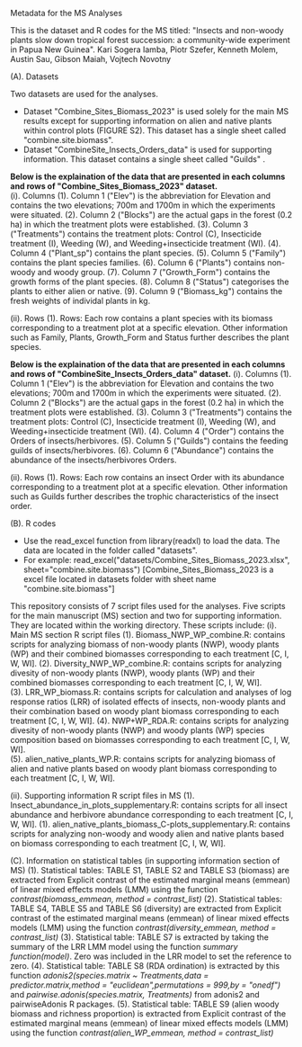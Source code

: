 Metadata for the MS Analyses

This is the dataset and R codes for the MS titled: "Insects and non-woody plants slow down tropical forest succession: a community-wide experiment in Papua New Guinea".
Kari Sogera Iamba, Piotr Szefer, Kenneth Molem, Austin Sau, Gibson Maiah, Vojtech Novotny

(A). Datasets

Two datasets are used for the analyses. 
- Dataset "Combine_Sites_Biomass_2023" is used solely for the main MS results except for supporting information on alien and native plants within control plots (FIGURE S2). This dataset has a single sheet called "combine.site.biomass".  
- Dataset "CombineSite_Insects_Orders_data" is used for supporting information. This dataset contains a single sheet called "Guilds" .

**Below is the explaination of the data that are presented in each columns and rows of "Combine_Sites_Biomass_2023" dataset.**  
(i). Columns
(1). Column 1 ("Elev") is the abbreviation for Elevation and contains the two elevations; 700m and 1700m in which the experiments were situated. 
(2). Column 2 ("Blocks") are the actual gaps in the forest (0.2 ha) in which the treatment plots were established. 
(3). Column 3 ("Treatments") contains the treatment plots: Control (C), Insecticide treatment (I), Weeding (W), and Weeding+insecticide treatment (WI). 
(4). Column 4 ("Plant_sp") contains the plant species. 
(5). Column 5 ("Family") contains the plant species families.
(6). Column 6 ("Plants") contains non-woody and woody group.
(7). Column 7 ("Growth_Form") contains the growth forms of the plant species.
(8). Column 8 ("Status") categorises the plants to either alien or native.
(9). Column 9 ("Biomass_kg") contains the fresh weights of individal plants in kg.

(ii). Rows
(1). Rows: Each row contains a plant species with its biomass corresponding to a treatment plot at a specific elevation. Other information such as Family, Plants, Growth_Form and Status further describes the plant species. 

**Below is the explaination of the data that are presented in each columns and rows of "CombineSite_Insects_Orders_data" dataset.** 
(i). Columns
(1). Column 1 ("Elev") is the abbreviation for Elevation and contains the two elevations; 700m and 1700m in which the experiments were situated. 
(2). Column 2 ("Blocks") are the actual gaps in the forest (0.2 ha) in which the treatment plots were established. 
(3). Column 3 ("Treatments") contains the treatment plots: Control (C), Insecticide treatment (I), Weeding (W), and Weeding+insecticide treatment (WI). 
(4). Column 4 ("Order") contains the Orders of insects/herbivores. 
(5). Column 5 ("Guilds") contains the feeding guilds of insects/herbivores. 
(6). Column 6 ("Abundance") contains the abundance of the insects/herbivores Orders.

(ii). Rows
(1). Rows: Each row contains an insect Order with its abundance corresponding to a treatment plot at a specific elevation. Other information such as Guilds further describes the trophic characteristics of the insect order. 

(B). R codes
- Use the read_excel function from library(readxl) to load the data. The data are located in the folder called "datasets".
- For example: read_excel("datasets/Combine_Sites_Biomass_2023.xlsx", sheet="combine.site.biomass") [Combine_Sites_Biomass_2023 is a excel file located in datasets folder with sheet name "combine.site.biomass"]

This repository consists of 7 script files used for the analyses. Five scripts for the main manuscript (MS) section and two for supporting information. They are located within the working directory. These scripts include:
(i). Main MS section R script files
(1). Biomass_NWP_WP_combine.R: contains scripts for analyzing biomass of non-woody plants (NWP), woody plants (WP) and their combined biomasses corresponding to each treatment [C, I, W, WI]. 
(2). Diversity_NWP_WP_combine.R: contains scripts for analyzing divesity of non-woody plants (NWP), woody plants (WP) and their combined biomasses corresponding to each treatment [C, I, W, WI].  
(3). LRR_WP_biomass.R: contains scripts for calculation and analyses of log response ratios (LRR) of isolated effects of insects, non-woody plants and their combination based on woody plant biomass corresponding to each treatment [C, I, W, WI]. 
(4). NWP+WP_RDA.R: contains scripts for analyzing divesity of non-woody plants (NWP) and woody plants (WP) species composition based on biomasses corresponding to each treatment [C, I, W, WI].  
(5). alien_native_plants_WP.R: contains scripts for analyzing biomass of alien and native plants based on woody plant biomass corresponding to each treatment [C, I, W, WI]. 

(ii). Supporting information R script files in MS
(1). Insect_abundance_in_plots_supplementary.R: contains scripts for all insect abundance and herbivore abundance corresponding to each treatment [C, I, W, WI]. 
(1). alien_native_plants_biomass_C-plots_supplementary.R: contains scripts for analyzing non-woody and woody alien and native plants based on biomass corresponding to each treatment [C, I, W, WI]. 

(C). Information on statistical tables (in supporting information section of MS) 
(1). Statistical tables: TABLE S1, TABLE S2 and TABLE S3 (biomass) are extracted from Explicit contrast of the estimated marginal means (emmean) of linear mixed effects models (LMM) using the function _contrast(biomass_emmean, method = contrast_list)_
(2). Statistical tables: TABLE S4, TABLE S5 and TABLE S6 (diversity) are extracted from Explicit contrast of the estimated marginal means (emmean) of linear mixed effects models (LMM) using the function _contrast(diversity_emmean, method = contrast_list)_
(3). Statistical table: TABLE S7 is extracted by taking the summary of the LRR LMM model using the function _summary function(model)_. Zero was included in the LRR model to set the reference to zero. 
(4). Statistical table: TABLE S8 (RDA ordination) is extracted by this function _adonis2(species.matrix ~ Treatments,data = predictor.matrix,method = "euclidean",permutations = 999,by = "onedf")_ and _pairwise.adonis(species.matrix, Treatments)_ from adonis2 and pairwiseAdonis R packages. 
(5). Statistical table: TABLE S9 (alien woody biomass and richness proportion) is extracted from Explicit contrast of the estimated marginal means (emmean) of linear mixed effects models (LMM) using the function _contrast(alien_WP_emmean, method = contrast_list)_








